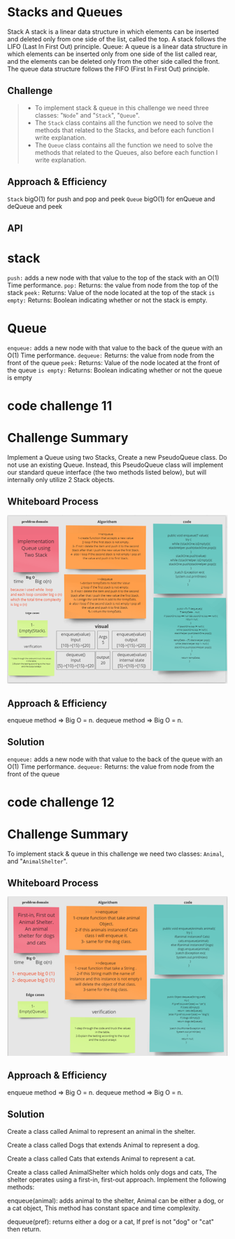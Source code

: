 # Stacks and Queues
Stack A stack is a linear data structure in which elements can be inserted and deleted only from one side of the list, called the top. A stack follows the LIFO (Last In First Out) principle.
Queue: A queue is a linear data structure in which elements can be inserted only from one side of the list called rear, and the elements can be deleted only from the other side called the front. The queue data structure follows the FIFO (First In First Out) principle.

## Challenge
> * To implement stack & queue in this challenge we need three classes: "`Node`" and "`Stack`", "`Queue`".
> * The `Stack` class contains all the function we need to solve the methods that related to the Stacks, and before each function I write explanation.
> * The `Queue` class contains all the function we need to solve the methods that related to the Queues, also before each function I write explanation.

## Approach & Efficiency
`Stack` bigO(1) for push and pop and peek 
`Queue` bigO(1) for enQueue and deQueue and peek

## API

# stack 
`push:` adds a new node with that value to the top of the stack with an O(1) Time performance.
`pop:` Returns: the value from node from the top of the stack
`peek:` Returns: Value of the node located at the top of the stack
`is empty:` Returns: Boolean indicating whether or not the stack is empty.

# Queue
`enqueue:` adds a new node with that value to the back of the queue with an O(1) Time performance.
`dequeue:` Returns: the value from node from the front of the queue
`peek:` Returns: Value of the node located at the front of the queue
`is empty:` Returns: Boolean indicating whether or not the queue is empty

# code challenge 11

# Challenge Summary
Implement a Queue using two Stacks, Create a new PseudoQueue class. Do not use an existing Queue.
Instead, this PseudoQueue class will implement our standard queue interface (the two methods listed below),
but will internally only utilize 2 Stack objects.

## Whiteboard Process
![](whiteboardPseudoQueue.PNG)

## Approach & Efficiency
enqueue method => Big O = n.
dequeue method => Big O = n.

## Solution
`enqueue:` adds a new node with that value to the back of the queue with an O(1) Time performance.
`dequeue:` Returns: the value from node from the front of the queue


# code challenge 12

# Challenge Summary
To implement stack & queue in this challenge we need two classes: `Animal`, and "`AnimalShelter`".

## Whiteboard Process
![](whiteboardAnimalShlter.PNG)

## Approach & Efficiency
enqueue method => Big O = n.
dequeue method => Big O = n.

## Solution

Create a class called Animal to represent an animal in the shelter. 

Create a class called Dogs that extends Animal to represent a dog.

Create a class called Cats that extends Animal to represent a cat.

Create a class called AnimalShelter which holds only dogs and cats, The shelter operates using a first-in, first-out approach.
Implement the following methods:

enqueue(animal): adds animal to the shelter, Animal can be either a dog, or a cat object, This method has constant space and time complexity.

dequeue(pref): returns either a dog or a cat, If pref is not "dog" or "cat" then return.